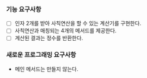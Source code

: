 ### 기능 요구사항
- [ ] 인자 2개를 받아 사칙연산을 할 수 있는 계산기를 구현한다. 
- [ ] 사칙연산과 매칭되는 4개의 메서드를 제공한다.  
- [ ] 계산된 결과는 정수를 반환한다.

### 새로운 프로그래밍 요구사항
- 메인 메서드는 만들지 않는다.